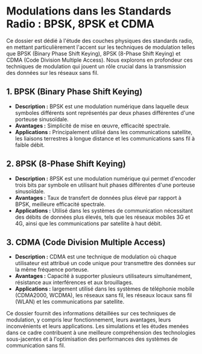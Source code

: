 # Modulations dans les Standards Radio : BPSK, 8PSK et CDMA

Ce dossier est dédié à l'étude des couches physiques des standards radio, en mettant particulièrement l'accent sur les techniques de modulation telles que BPSK (Binary Phase Shift Keying), 8PSK (8-Phase Shift Keying) et CDMA (Code Division Multiple Access). Nous explorons en profondeur ces techniques de modulation qui jouent un rôle crucial dans la transmission des données sur les réseaux sans fil.

## 1. BPSK (Binary Phase Shift Keying)
   - **Description :** BPSK est une modulation numérique dans laquelle deux symboles différents sont représentés par deux phases différentes d'une porteuse sinusoïdale.
   - **Avantages :** Simplicité de mise en œuvre, efficacité spectrale.
   - **Applications :** Principalement utilisé dans les communications satellite, les liaisons terrestres à longue distance et les communications sans fil à faible débit.

## 2. 8PSK (8-Phase Shift Keying)
   - **Description :** 8PSK est une modulation numérique qui permet d'encoder trois bits par symbole en utilisant huit phases différentes d'une porteuse sinusoïdale.
   - **Avantages :** Taux de transfert de données plus élevé par rapport à BPSK, meilleure efficacité spectrale.
   - **Applications :** Utilisé dans les systèmes de communication nécessitant des débits de données plus élevés, tels que les réseaux mobiles 3G et 4G, ainsi que les communications par satellite à haut débit.

## 3. CDMA (Code Division Multiple Access)
   - **Description :** CDMA est une technique de modulation où chaque utilisateur est attribué un code unique pour transmettre des données sur la même fréquence porteuse.
   - **Avantages :** Capacité à supporter plusieurs utilisateurs simultanément, résistance aux interférences et aux brouillages.
   - **Applications :** largement utilisé dans les systèmes de téléphonie mobile (CDMA2000, WCDMA), les réseaux sans fil, les réseaux locaux sans fil (WLAN) et les communications par satellite.

Ce dossier fournit des informations détaillées sur ces techniques de modulation, y compris leur fonctionnement, leurs avantages, leurs inconvénients et leurs applications. Les simulations et les études menées dans ce cadre contribuent à une meilleure compréhension des technologies sous-jacentes et à l'optimisation des performances des systèmes de communication sans fil.
